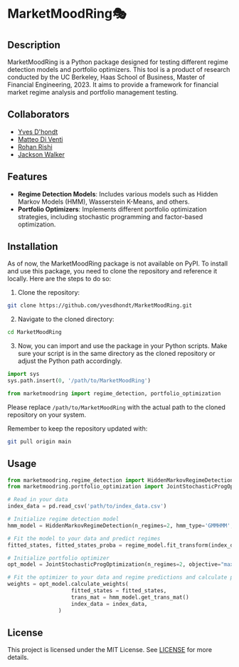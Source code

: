 # MarketMoodRing🎭

## Description

MarketMoodRing is a Python package designed for testing different regime detection models and portfolio optimizers. This tool is a product of research conducted by the UC Berkeley, Haas School of Business, Master of Financial Engineering, 2023. It aims to provide a framework for financial market regime analysis and portfolio management testing.

## Collaborators
- [Yves D'hondt](https://github.com/yvesdhondt)
- [Matteo Di Venti](https://github.com/MatteoMarioDiVenti)
- [Rohan Rishi](https://github.com/RohanRishi)
- [Jackson Walker](https://github.com/jacksonrgwalker/])


## Features

- **Regime Detection Models**: Includes various models such as Hidden Markov Models (HMM), Wasserstein K-Means, and others.
- **Portfolio Optimizers**: Implements different portfolio optimization strategies, including stochastic programming and factor-based optimization.


## Installation

As of now, the MarketMoodRing package is not available on PyPI. To install and use this package, you need to clone the repository and reference it locally. Here are the steps to do so:

1. Clone the repository:

```bash
git clone https://github.com/yvesdhondt/MarketMoodRing.git
```

2. Navigate to the cloned directory:

```bash
cd MarketMoodRing
```

3. Now, you can import and use the package in your Python scripts. Make sure your script is in the same directory as the cloned repository or adjust the Python path accordingly.

```python
import sys
sys.path.insert(0, '/path/to/MarketMoodRing')

from marketmoodring import regime_detection, portfolio_optimization
```

Please replace `/path/to/MarketMoodRing` with the actual path to the cloned repository on your system.

Remember to keep the repository updated with:

```bash
git pull origin main
```

## Usage

```python
from marketmoodring.regime_detection import HiddenMarkovRegimeDetection
from marketmoodring.portfolio_optimization import JointStochasticProgOptimization

# Read in your data
index_data = pd.read_csv('path/to/index_data.csv')

# Initialize regime detection model
hmm_model = HiddenMarkovRegimeDetection(n_regimes=2, hmm_type='GMMHMM', covar_type="diag", n_iter=100)

# Fit the model to your data and predict regimes
fitted_states, fitted_states_proba = regime_model.fit_transform(index_data)

# Initialize portfolio optimizer
opt_model = JointStochasticProgOptimization(n_regimes=2, objective="max_avg_sharpe")

# Fit the optimizer to your data and regime predictions and calculate portfolio weights
weights = opt_model.calculate_weights(
                    fitted_states = fitted_states,
                    trans_mat = hmm_model.get_trans_mat()
                    index_data = index_data,
                )
```

## License

This project is licensed under the MIT License. See [LICENSE](LICENSE) for more details.